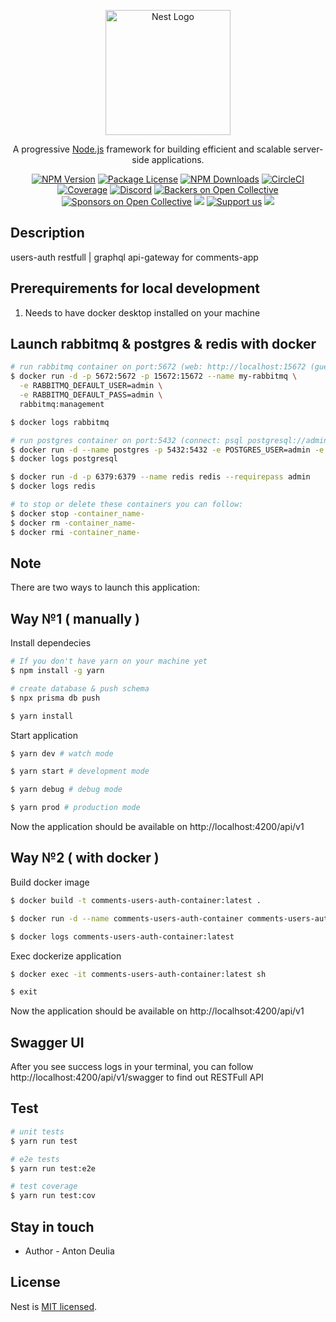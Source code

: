 <p align="center">
  <a href="http://nestjs.com/" target="blank"><img src="https://nestjs.com/img/logo-small.svg" width="200" alt="Nest Logo" /></a>
</p>

[circleci-image]: https://img.shields.io/circleci/build/github/nestjs/nest/master?token=abc123def456
[circleci-url]: https://circleci.com/gh/nestjs/nest

  <p align="center">A progressive <a href="http://nodejs.org" target="_blank">Node.js</a> framework for building efficient and scalable server-side applications.</p>
    <p align="center">
<a href="https://www.npmjs.com/~nestjscore" target="_blank"><img src="https://img.shields.io/npm/v/@nestjs/core.svg" alt="NPM Version" /></a>
<a href="https://www.npmjs.com/~nestjscore" target="_blank"><img src="https://img.shields.io/npm/l/@nestjs/core.svg" alt="Package License" /></a>
<a href="https://www.npmjs.com/~nestjscore" target="_blank"><img src="https://img.shields.io/npm/dm/@nestjs/common.svg" alt="NPM Downloads" /></a>
<a href="https://circleci.com/gh/nestjs/nest" target="_blank"><img src="https://img.shields.io/circleci/build/github/nestjs/nest/master" alt="CircleCI" /></a>
<a href="https://coveralls.io/github/nestjs/nest?branch=master" target="_blank"><img src="https://coveralls.io/repos/github/nestjs/nest/badge.svg?branch=master#9" alt="Coverage" /></a>
<a href="https://discord.gg/G7Qnnhy" target="_blank"><img src="https://img.shields.io/badge/discord-online-brightgreen.svg" alt="Discord"/></a>
<a href="https://opencollective.com/nest#backer" target="_blank"><img src="https://opencollective.com/nest/backers/badge.svg" alt="Backers on Open Collective" /></a>
<a href="https://opencollective.com/nest#sponsor" target="_blank"><img src="https://opencollective.com/nest/sponsors/badge.svg" alt="Sponsors on Open Collective" /></a>
  <a href="https://paypal.me/kamilmysliwiec" target="_blank"><img src="https://img.shields.io/badge/Donate-PayPal-ff3f59.svg"/></a>
    <a href="https://opencollective.com/nest#sponsor"  target="_blank"><img src="https://img.shields.io/badge/Support%20us-Open%20Collective-41B883.svg" alt="Support us"></a>
  <a href="https://twitter.com/nestframework" target="_blank"><img src="https://img.shields.io/twitter/follow/nestframework.svg?style=social&label=Follow"></a>
</p>
  <!--[![Backers on Open Collective](https://opencollective.com/nest/backers/badge.svg)](https://opencollective.com/nest#backer)
  [![Sponsors on Open Collective](https://opencollective.com/nest/sponsors/badge.svg)](https://opencollective.com/nest#sponsor)-->

## Description

users-auth restfull | graphql api-gateway for comments-app

## Prerequirements for local development

1. Needs to have docker desktop installed on your machine

## Launch rabbitmq & postgres & redis with docker

```bash
# run rabbitmq container on port:5672 (web: http://localhost:15672 (guest:guest))
$ docker run -d -p 5672:5672 -p 15672:15672 --name my-rabbitmq \
  -e RABBITMQ_DEFAULT_USER=admin \
  -e RABBITMQ_DEFAULT_PASS=admin \
  rabbitmq:management

$ docker logs rabbitmq
```

```bash
# run postgres container on port:5432 (connect: psql postgresql://admin:admin@localhost:5432)
$ docker run -d --name postgres -p 5432:5432 -e POSTGRES_USER=admin -e POSTGRES_PASSWORD=admin postgres
$ docker logs postgresql
```

```bash
$ docker run -d -p 6379:6379 --name redis redis --requirepass admin
$ docker logs redis
```

```bash
# to stop or delete these containers you can follow:
$ docker stop -container_name-
$ docker rm -container_name-
$ docker rmi -container_name-
```

## Note

There are two ways to launch this application:

## Way №1 ( manually )

Install dependecies

```bash
# If you don't have yarn on your machine yet
$ npm install -g yarn

# create database & push schema
$ npx prisma db push

$ yarn install
```

Start application

```bash
$ yarn dev # watch mode

$ yarn start # development mode

$ yarn debug # debug mode

$ yarn prod # production mode
```

Now the application should be available on http://localhost:4200/api/v1

## Way №2 ( with docker )

Build docker image

```bash
$ docker build -t comments-users-auth-container:latest .

$ docker run -d --name comments-users-auth-container comments-users-auth:latest

$ docker logs comments-users-auth-container:latest
```

Exec dockerize application

```bash
$ docker exec -it comments-users-auth-container:latest sh

$ exit
```

Now the application should be available on http://localhsot:4200/api/v1

## Swagger UI

After you see success logs in your terminal, you can follow http://localhost:4200/api/v1/swagger to find out RESTFull API

## Test

```bash
# unit tests
$ yarn run test

# e2e tests
$ yarn run test:e2e

# test coverage
$ yarn run test:cov
```

## Stay in touch

-   Author - Anton Deulia

## License

Nest is [MIT licensed](LICENSE).
